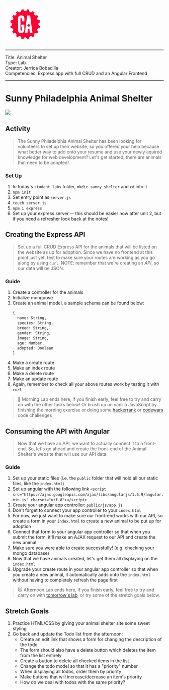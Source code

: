 ![](/ga_cog.png)

---
Title: Animal Shelter<br>
Type: Lab<br>
Creator: Jerrica Bobadilla<br>
Competencies: Express app with full CRUD and an Angular Frontend

---

# Sunny Philadelphia Animal Shelter 

![](https://phz8.petinsurance.com/-/media/all-phz-images/2016-images-850/dogandcatonbed850.jpg)

## Activity 

> The Sunny Philadelphia Animal Shelter has been looking for volunteers to set up their website, so you offered your help because what better way to add onto your resume and use your newly aquired knowledge for web development? Let's get started, there are animals that need to be adopted! 

### Set Up

1. In today's `student_labs` folder, `mkdir sunny_shelter` and `cd` into it
1. `npm init`
1. Set entry point as `server.js`
1. `touch server.js`
1. `npm i express`
1. Set up your express server -- this should be easier now after unit 2, but if you need a refresher look back at the notes! 

## Creating the Express API 

> Set up a full CRUD Express API for the animals that will be listed on the website as up for adoption. Since we have no frontend at this point just yet, test to make sure your routes are working as you go along by using `curl`. NOTE: remember that we're creating an _API_, so our data will be JSON.

### Guide 

1. Create a controller for the animals 
1. Initialize mongoose 
1. Create an animal model, a sample schema can be found below: 
    ``` 
    {
      name: String,
      species: String,
      breed: String,
      gender: String,
      image: String,
      age: Number,
      adopted: Boolean
    }
    ```
1. Make a create route
1. Make an index route
1. Make a delete route 
1. Make an update route
1. Again, remember to check all your above routes work by testing it with `curl`

> :dog: Morning Lab ends here, if you finish early, feel free to try and carry on with the other tasks below! Or brush up on vanilla JavaScript by finishing the morning exercise or doing some [hackerrank](https://www.hackerrank.com) or [codewars](https://www.codewars.com) code challenges

## Consuming the API with Angular 

> Now that we have an API, we want to actually connect it to a front-end. So, let's go ahead and create the front-end of the Animal Shelter's website that will use our API data. 

### Guide 

1. Set up your static files (i.e. the `public` folder that will hold all our static files, like the `index.html`)
1. Set up angular with the following link
    `<script src="https://ajax.googleapis.com/ajax/libs/angularjs/1.6.9/angular.min.js" charset="utf-8"></script>`
1. Create your angular app controller: `public/js/app.js`
1. Don't forget to connect your app controller to your `index.html` 
1. For now, we just want to make sure our front-end works with our API, so create a form in your `index.html` to create a new animal to be put up for adoption
1. Connect that form to your angular app controller so that when you submit the form, it'll make an AJAX request to our API and create the new animal
1. Make sure you were able to create successfully! (e.g. checking your mongo database) 
1. Now that we have animals created, let's get them all displaying on the `index.html` 
1. Upgrade your create route in your angular app controller so that when you create a new animal, it automatically adds onto the `index.html` without having to completely refresh the page first

> :cat: Afternoon Lab ends here, if you finish early, feel free to try and carry on with [tomorrow's lab](/unit_3/w07d04/student_labs/README.md), or try some of the stretch goals below. 

## Stretch Goals 
1. Practice HTML/CSS by giving your animal shelter site some sweet styling
1. Go back and update the Todo list from the afternoon:
    - Create an edit link that shows a form for changing the description of the todo
    - The form should also have a delete button which deletes the item from the list entirely
    - Create a button to delete all checked items in the list
    - Change the todo model so that it has a "priority" number
    - When displaying all todos, order them by priority
    - Make buttons that will increase/decrease an item's priority
    - How do we deal with todos with the same priority?

